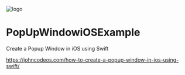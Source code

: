 ![logo](https://i.imgur.com/Dv73hCk.png)
# PopUpWindowiOSExample
Create a Popup Window in iOS using Swift

https://johncodeos.com/how-to-create-a-popup-window-in-ios-using-swift/
